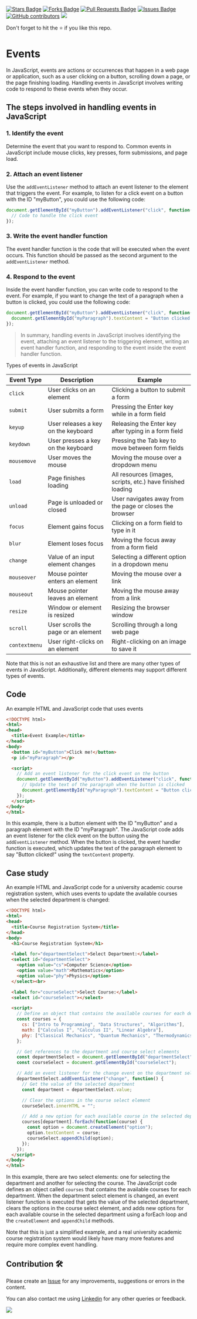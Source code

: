 <a href="https://github.com/drshahizan/learn-php/stargazers"><img src="https://img.shields.io/github/stars/drshahizan/learn-php" alt="Stars Badge"/></a>
<a href="https://github.com/drshahizan/learn-php/network/members"><img src="https://img.shields.io/github/forks/drshahizan/learn-php" alt="Forks Badge"/></a>
<a href="https://github.com/drshahizan/learn-php/pulls"><img src="https://img.shields.io/github/issues-pr/drshahizan/learn-php" alt="Pull Requests Badge"/></a>
<a href="https://github.com/drshahizan/learn-php/issues"><img src="https://img.shields.io/github/issues/drshahizan/learn-php" alt="Issues Badge"/></a>
<a href="https://github.com/drshahizan/learn-php/graphs/contributors"><img alt="GitHub contributors" src="https://img.shields.io/github/contributors/drshahizan/learn-php?color=2b9348"></a>
![](https://visitor-badge.glitch.me/badge?page_id=drshahizan/learn-php)

Don't forget to hit the :star: if you like this repo.

# Events
In JavaScript, events are actions or occurrences that happen in a web page or application, such as a user clicking on a button, scrolling down a page, or the page finishing loading. Handling events in JavaScript involves writing code to respond to these events when they occur. 

## The steps involved in handling events in JavaScript

### 1. Identify the event 
Determine the event that you want to respond to. Common events in JavaScript include mouse clicks, key presses, form submissions, and page load.

### 2. Attach an event listener
Use the `addEventListener` method to attach an event listener to the element that triggers the event. For example, to listen for a click event on a button with the ID "myButton", you could use the following code:

```javascript
document.getElementById("myButton").addEventListener("click", function() {
  // Code to handle the click event
});
```

### 3. Write the event handler function
The event handler function is the code that will be executed when the event occurs. This function should be passed as the second argument to the `addEventListener` method.

### 4. Respond to the event
Inside the event handler function, you can write code to respond to the event. For example, if you want to change the text of a paragraph when a button is clicked, you could use the following code:

```javascript
document.getElementById("myButton").addEventListener("click", function() {
  document.getElementById("myParagraph").textContent = "Button clicked!";
});
```

> In summary, handling events in JavaScript involves identifying the event, attaching an event listener to the triggering element, writing an event handler function, and responding to the event inside the event handler function.

Types of events in JavaScript

| Event Type | Description | Example |
| --- | --- | --- |
| `click` | User clicks on an element | Clicking a button to submit a form |
| `submit` | User submits a form | Pressing the Enter key while in a form field |
| `keyup` | User releases a key on the keyboard | Releasing the Enter key after typing in a form field |
| `keydown` | User presses a key on the keyboard | Pressing the Tab key to move between form fields |
| `mousemove` | User moves the mouse | Moving the mouse over a dropdown menu |
| `load` | Page finishes loading | All resources (images, scripts, etc.) have finished loading |
| `unload` | Page is unloaded or closed | User navigates away from the page or closes the browser |
| `focus` | Element gains focus | Clicking on a form field to type in it |
| `blur` | Element loses focus | Moving the focus away from a form field |
| `change` | Value of an input element changes | Selecting a different option in a dropdown menu |
| `mouseover` | Mouse pointer enters an element | Moving the mouse over a link |
| `mouseout` | Mouse pointer leaves an element | Moving the mouse away from a link |
| `resize` | Window or element is resized | Resizing the browser window |
| `scroll` | User scrolls the page or an element | Scrolling through a long web page |
| `contextmenu` | User right-clicks on an element | Right-clicking on an image to save it |

Note that this is not an exhaustive list and there are many other types of events in JavaScript. Additionally, different elements may support different types of events.

## Code
An example HTML and JavaScript code that uses events

```html
<!DOCTYPE html>
<html>
<head>
  <title>Event Example</title>
</head>
<body>
  <button id="myButton">Click me!</button>
  <p id="myParagraph"></p>

  <script>
    // Add an event listener for the click event on the button
    document.getElementById("myButton").addEventListener("click", function() {
      // Update the text of the paragraph when the button is clicked
      document.getElementById("myParagraph").textContent = "Button clicked!";
    });
  </script>
</body>
</html>
```

In this example, there is a button element with the ID "myButton" and a paragraph element with the ID "myParagraph". The JavaScript code adds an event listener for the click event on the button using the `addEventListener` method. When the button is clicked, the event handler function is executed, which updates the text of the paragraph element to say "Button clicked!" using the `textContent` property.

## Case study
An example HTML and JavaScript code for a university academic course registration system, which uses events to update the available courses when the selected department is changed:

```html
<!DOCTYPE html>
<html>
<head>
  <title>Course Registration System</title>
</head>
<body>
  <h1>Course Registration System</h1>

  <label for="departmentSelect">Select Department:</label>
  <select id="departmentSelect">
    <option value="cs">Computer Science</option>
    <option value="math">Mathematics</option>
    <option value="phy">Physics</option>
  </select><br>

  <label for="courseSelect">Select Course:</label>
  <select id="courseSelect"></select>

  <script>
    // Define an object that contains the available courses for each department
    const courses = {
      cs: ["Intro to Programming", "Data Structures", "Algorithms"],
      math: ["Calculus I", "Calculus II", "Linear Algebra"],
      phy: ["Classical Mechanics", "Quantum Mechanics", "Thermodynamics"]
    };

    // Get references to the department and course select elements
    const departmentSelect = document.getElementById("departmentSelect");
    const courseSelect = document.getElementById("courseSelect");

    // Add an event listener for the change event on the department select element
    departmentSelect.addEventListener("change", function() {
      // Get the value of the selected department
      const department = departmentSelect.value;

      // Clear the options in the course select element
      courseSelect.innerHTML = "";

      // Add a new option for each available course in the selected department
      courses[department].forEach(function(course) {
        const option = document.createElement("option");
        option.textContent = course;
        courseSelect.appendChild(option);
      });
    });
  </script>
</body>
</html>
```

In this example, there are two select elements: one for selecting the department and another for selecting the course. The JavaScript code defines an object called `courses` that contains the available courses for each department. When the department select element is changed, an event listener function is executed that gets the value of the selected department, clears the options in the course select element, and adds new options for each available course in the selected department using a forEach loop and the `createElement` and `appendChild` methods.

Note that this is just a simplified example, and a real university academic course registration system would likely have many more features and require more complex event handling.

## Contribution 🛠️
Please create an [Issue](https://github.com/drshahizan/learn-php/issues) for any improvements, suggestions or errors in the content.

You can also contact me using [Linkedin](https://www.linkedin.com/in/drshahizan/) for any other queries or feedback.

![](https://visitor-badge.glitch.me/badge?page_id=drshahizan)
